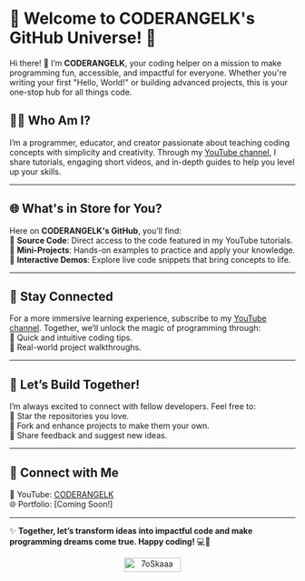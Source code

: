 # 🌟 Welcome to CODERANGELK's GitHub Universe! 🌟  

Hi there! 👋 I’m **CODERANGELK**, your coding helper on a mission to make programming fun, accessible, and impactful for everyone. Whether you're writing your first "Hello, World!" or building advanced projects, this is your one-stop hub for all things code.  

## 🧑‍💻 Who Am I?  
I’m a programmer, educator, and creator passionate about teaching coding concepts with simplicity and creativity. Through my [YouTube channel](https://www.youtube.com/@CODERANGELK), I share tutorials, engaging short videos, and in-depth guides to help you level up your skills.

---

## 🌐 What's in Store for You?  
Here on **CODERANGELK's GitHub**, you’ll find:  
🔸 **Source Code**: Direct access to the code featured in my YouTube tutorials.  
🔸 **Mini-Projects**: Hands-on examples to practice and apply your knowledge.  
🔸 **Interactive Demos**: Explore live code snippets that bring concepts to life. 

---

## 🎥 Stay Connected  
For a more immersive learning experience, subscribe to my [YouTube channel](https://www.youtube.com/@CODERANGELK). Together, we’ll unlock the magic of programming through:  
🔹 Quick and intuitive coding tips.  
🔹 Real-world project walkthroughs.    

---

## 🤝 Let’s Build Together!  
I’m always excited to connect with fellow developers. Feel free to:  
🌟 Star the repositories you love.  
📂 Fork and enhance projects to make them your own.  
💬 Share feedback and suggest new ideas.  

---

## 🔗 Connect with Me  
🎥 YouTube: [CODERANGELK](https://www.youtube.com/@CODERANGELK)  
🌐 Portfolio: [Coming Soon!]  

---

✨ **Together, let’s transform ideas into impactful code and make programming dreams come true. Happy coding!** 💻🚀

<p align="center"> 
	<img src="https://komarev.com/ghpvc/?username=coderangelk&label=Profile%20views&color=008000&style=plastic?" alt="7oSkaaa" height=25px, width=100px/> 
</p>
